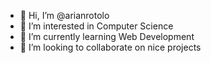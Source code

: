 - 👋 Hi, I’m @arianrotolo
- 👀 I’m interested in Computer Science
- 🌱 I’m currently learning Web Development
- 💞️ I’m looking to collaborate on nice projects

<!---
arianrotolo/arianrotolo is a ✨ special ✨ repository because its `README.md` (this file) appears on your GitHub profile.
You can click the Preview link to take a look at your changes.
--->
